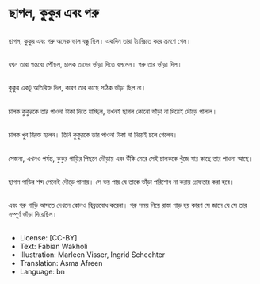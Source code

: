 # ছাগল, কুকুর এবং গরু

##
ছাগল, কুকুর এবং গরু অনেক ভাল বন্ধু ছিল। একদিন তারা ট্যাক্সিতে করে ভ্রমণে গেল।

##
যখন তারা গন্তব্যে পৌঁছল, চালক তাদের ভাঁড়া দিতে বললেন। গরু তার ভাঁড়া দিল।

##
কুকুর একটু অতিরিক্ত দিল, কারণ তার কাছে সঠিক ভাঁড়া ছিল না।

##
চালক কুকুরকে তার পাওনা টাকা দিতে যাচ্ছিল, তখনই ছাগল কোনো ভাঁড়া না দিয়েই দৌড়ে পালাল।

##
চালক খুব বিরক্ত হলেন। তিনি কুকুরকে তার পাওনা টাকা না দিয়েই চলে গেলেন।

##
সেজন্য, এখনও পর্যন্ত, কুকুর গাড়ির পিছনে দৌড়ায় এবং উঁকি মেরে সেই চালককে খুঁজে যার কাছে তার পাওনা আছে।

##
ছাগল গাড়ির শব্দ পেলেই দৌড়ে পালায়। সে ভয় পায় যে তাকে ভাঁড়া পরিশোধ না করায় গ্রেফতার করা হবে।

##
এবং গরু গাড়ি আসতে দেখলে কোনও বিব্রতবোধ করেনা। গরু সময় নিয়ে রাস্তা পাড় হয় কারণ সে জানে যে সে তার সম্পূর্ণ ভাঁড়া দিয়েছিল।

##
* License: [CC-BY]
* Text: Fabian Wakholi
* Illustration: Marleen Visser, Ingrid Schechter
* Translation: Asma Afreen
* Language: bn
